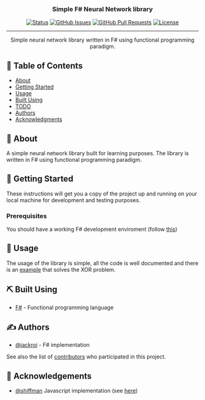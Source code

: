 
<!--
<p align="center">
  <a href="" rel="noopener">
 <img width=200px height=200px src="https://i.imgur.com/6wj0hh6.jpg" alt="Project logo"></a>
</p>
-->

<h3 align="center">Simple F# Neural Network library</h3>

<div align="center">

  [![Status](https://img.shields.io/badge/status-active-success.svg)]()
  [![GitHub Issues](https://img.shields.io/github/issues/jackroi/NeuralNetwork-fsharp.svg)](https://github.com/jackroi/NeuralNetwork-fsharp/issues)
  [![GitHub Pull Requests](https://img.shields.io/github/issues-pr/jackroi/NeuralNetwork-fsharp.svg)](https://github.com/jackroi/NeuralNetwork-fsharp/pulls)
  [![License](https://img.shields.io/badge/license-MIT-blue.svg)](/LICENSE)

</div>

---

<p align="center"> Simple neural network library written in F# using functional programming paradigm.
    <br>
</p>

## 📝 Table of Contents
- [About](#about)
- [Getting Started](#getting_started)
- [Usage](#usage)
- [Built Using](#built_using)
- [TODO](../TODO.md)
- [Authors](#authors)
- [Acknowledgments](#acknowledgement)

## 🧐 About <a name="about"></a>
A simple neural network library built for learning purposes. The library is written in F# using functional programming paradigm.


## 🏁 Getting Started <a name="getting_started"></a>
These instructions will get you a copy of the project up and running on your local machine for development and testing purposes.


### Prerequisites
You should have a working F# development enviroment (follow [this](https://fsharp.org/))


## 🎈 Usage <a name="usage"></a>
The usage of the library is simple, all the code is well documented and there is an [example](../Main.fs) that solves the XOR problem.


## ⛏️ Built Using <a name="built_using"></a>
- [F#](https://fsharp.org/) - Functional programming language


## ✍️ Authors <a name="authors"></a>
- [@jackroi](https://github.com/jackroi) - F# implementation

See also the list of [contributors](https://github.com/jackroi/NeuralNetwork-fsharp/contributors) who participated in this project.


## 🎉 Acknowledgements <a name="acknowledgement"></a>
- [@shiffman](https://github.com/shiffman) Javascript implementation (see [here](https://github.com/CodingTrain/Toy-Neural-Network-JS))
